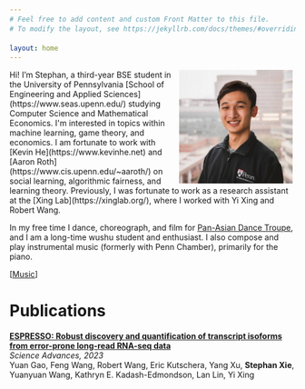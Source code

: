 ```yaml
---
# Feel free to add content and custom Front Matter to this file.
# To modify the layout, see https://jekyllrb.com/docs/themes/#overriding-theme-defaults

layout: home
---
```

<img align="right" src="./resources/Stephan-500x500.jpg" width=200 height=200 style="margin:0px 5px">  
Hi! I’m Stephan, a third-year BSE student in the University of Pennsylvania [School of Engineering and Applied Sciences](https://www.seas.upenn.edu/) studying Computer Science and Mathematical Economics. I'm interested in topics within machine learning, game theory, and economics. I am fortunate to work with [Kevin He](https://www.kevinhe.net) and [Aaron Roth](https://www.cis.upenn.edu/~aaroth/) on social learning, algorithmic fairness, and learning theory. Previously, I was fortunate to work as a research assistant at the [Xing Lab](https://xinglab.org/), where I worked with Yi Xing and Robert Wang.

In my free time I dance, choreograph, and film for [Pan-Asian Dance Troupe](https://www.youtube.com/@PanAsianDanceTroupe/videos), and I am a long-time wushu student and enthusiast. I also compose and play instrumental music (formerly with Penn Chamber), primarily for the piano. 

[[Music](https://www.youtube.com/playlist?list=PLL7ewZWw3-y07CWUQkstSa4rG5a3kQgFT)]


# Publications

[**ESPRESSO: Robust discovery and quantification of transcript isoforms from error-prone long-read RNA-seq data**](https://www.science.org/doi/10.1126/sciadv.abq5072)  
_Science Advances, 2023_  
Yuan Gao, Feng Wang, Robert Wang, Eric Kutschera, Yang Xu, **Stephan Xie**, Yuanyuan Wang, Kathryn E. Kadash-Edmondson, Lan Lin, Yi Xing

